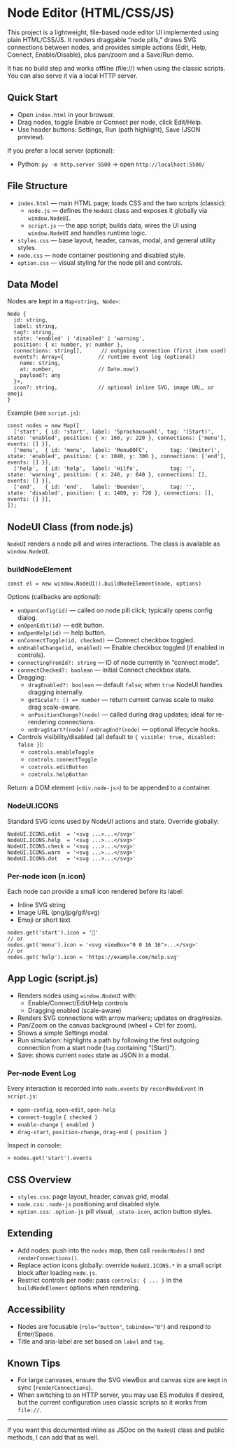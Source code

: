 # Node Editor (HTML/CSS/JS)

This project is a lightweight, file-based node editor UI implemented using plain HTML/CSS/JS. It renders draggable “node pills,” draws SVG connections between nodes, and provides simple actions (Edit, Help, Connect, Enable/Disable), plus pan/zoom and a Save/Run demo.

It has no build step and works offline (file://) when using the classic scripts. You can also serve it via a local HTTP server.

## Quick Start

- Open `index.html` in your browser.
- Drag nodes, toggle Enable or Connect per node, click Edit/Help.
- Use header buttons: Settings, Run (path highlight), Save (JSON preview).

If you prefer a local server (optional):
- Python: `py -m http.server 5500` → open `http://localhost:5500/`

## File Structure

- `index.html` — main HTML page; loads CSS and the two scripts (classic):
  - `node.js` — defines the `NodeUI` class and exposes it globally via `window.NodeUI`.
  - `script.js` — the app script; builds data, wires the UI using `window.NodeUI` and handles runtime logic.
- `styles.css` — base layout, header, canvas, modal, and general utility styles.
- `node.css` — node container positioning and disabled style.
- `option.css` — visual styling for the node pill and controls.

## Data Model

Nodes are kept in a `Map<string, Node>`:

```
Node {
  id: string,
  label: string,
  tag?: string,
  state: 'enabled' | 'disabled' | 'warning',
  position: { x: number, y: number },
  connections: string[],      // outgoing connection (first item used)
  events?: Array<{           // runtime event log (optional)
    name: string,
    at: number,              // Date.now()
    payload?: any
  }>,
  icon?: string,             // optional inline SVG, image URL, or emoji
}
```

Example (see `script.js`):
```
const nodes = new Map([
  ['start', { id: 'start', label: 'Sprachauswahl', tag: '(Start)', state: 'enabled', position: { x: 160, y: 220 }, connections: ['menu'], events: [] }],
  ['menu',  { id: 'menu',  label: 'Menu00FC',       tag: '(Weiter)', state: 'enabled', position: { x: 1040, y: 300 }, connections: ['end'],  events: [] }],
  ['help',  { id: 'help',  label: 'Hilfe',          tag: '',         state: 'warning', position: { x: 240, y: 640 }, connections: [],       events: [] }],
  ['end',   { id: 'end',   label: 'Beenden',        tag: '',         state: 'disabled', position: { x: 1480, y: 720 }, connections: [],      events: [] }],
]);
```

## NodeUI Class (from node.js)

`NodeUI` renders a node pill and wires interactions. The class is available as `window.NodeUI`.

### buildNodeElement

```
const el = new window.NodeUI().buildNodeElement(node, options)
```

Options (callbacks are optional):
- `onOpenConfig(id)` — called on node pill click; typically opens config dialog.
- `onOpenEdit(id)` — edit button.
- `onOpenHelp(id)` — help button.
- `onConnectToggle(id, checked)` — Connect checkbox toggled.
- `onEnableChange(id, enabled)` — Enable checkbox toggled (if enabled in controls).
- `connectingFromId?: string` — ID of node currently in “connect mode”.
- `connectChecked?: boolean` — initial Connect checkbox state.
- Dragging:
  - `dragEnabled?: boolean` — default `false`; when `true` NodeUI handles dragging internally.
  - `getScale?: () => number` — return current canvas scale to make drag scale-aware.
  - `onPositionChange?(node)` — called during drag updates; ideal for re-rendering connections.
  - `onDragStart?(node)` / `onDragEnd?(node)` — optional lifecycle hooks.
- Controls visibility/disabled (all default to `{ visible: true, disabled: false }`):
  - `controls.enableToggle`
  - `controls.connectToggle`
  - `controls.editButton`
  - `controls.helpButton`

Return: a DOM element (`<div.node-js>`) to be appended to a container.

### NodeUI.ICONS

Standard SVG icons used by NodeUI actions and state. Override globally:
```
NodeUI.ICONS.edit  = '<svg ...>...</svg>'
NodeUI.ICONS.help  = '<svg ...>...</svg>'
NodeUI.ICONS.check = '<svg ...>...</svg>'
NodeUI.ICONS.warn  = '<svg ...>...</svg>'
NodeUI.ICONS.dot   = '<svg ...>...</svg>'
```

### Per-node icon (n.icon)

Each node can provide a small icon rendered before its label:
- Inline SVG string
- Image URL (png/jpg/gif/svg)
- Emoji or short text

```
nodes.get('start').icon = '🏁'
// or
nodes.get('menu').icon = '<svg viewBox="0 0 16 16">...</svg>'
// or
nodes.get('help').icon = 'https://example.com/help.svg'
```

## App Logic (script.js)

- Renders nodes using `window.NodeUI` with:
  - Enable/Connect/Edit/Help controls
  - Dragging enabled (scale-aware)
- Renders SVG connections with arrow markers; updates on drag/resize.
- Pan/Zoom on the canvas background (wheel + Ctrl for zoom).
- Shows a simple Settings modal.
- Run simulation: highlights a path by following the first outgoing connection from a start node (`tag` containing “(Start)”).
- Save: shows current `nodes` state as JSON in a modal.

### Per-node Event Log

Every interaction is recorded into `node.events` by `recordNodeEvent` in `script.js`:
- `open-config`, `open-edit`, `open-help`
- `connect-toggle` `{ checked }`
- `enable-change` `{ enabled }`
- `drag-start`, `position-change`, `drag-end` `{ position }`

Inspect in console:
```
> nodes.get('start').events
```

## CSS Overview

- `styles.css`: page layout, header, canvas grid, modal.
- `node.css`: `.node-js` positioning and disabled style.
- `option.css`: `.option-js` pill visual, `.state-icon`, action button styles.

## Extending

- Add nodes: push into the `nodes` map, then call `renderNodes()` and `renderConnections()`.
- Replace action icons globally: override `NodeUI.ICONS.*` in a small script block after loading `node.js`.
- Restrict controls per node: pass `controls: { ... }` in the `buildNodeElement` options when rendering.

## Accessibility

- Nodes are focusable (`role="button"`, `tabindex="0"`) and respond to Enter/Space.
- Title and aria-label are set based on `label` and `tag`.

## Known Tips

- For large canvases, ensure the SVG viewBox and canvas size are kept in sync (`renderConnections`).
- When switching to an HTTP server, you may use ES modules if desired, but the current configuration uses classic scripts so it works from `file://`.

---

If you want this documented inline as JSDoc on the `NodeUI` class and public methods, I can add that as well.
